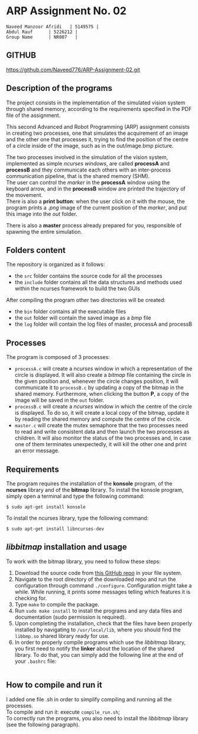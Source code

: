 # ARP Assignment No. 02
	Naveed Manzoor Afridi	| 5149575 |
	Abdul Rauf		| 5226212 |
	Group Name		| NR007   |

 ## GITHUB
 https://github.com/Naveed776/ARP-Assignment-02.git
 

## Description of the programs
The project consists in the implementation of the simulated vision system through shared memory, according to the requirements specified in the PDF file of the assignment.

This second Advanced and Robot Programming (ARP) assignment consists in creating two processes, one that simulates the acquirement of an image and the other one that processes it, trying to find the position of the centre of a circle inside of the image, such as in the out/image.bmp picture.

The two processes involved in the simulation of the vision system, implemented as simple *ncurses windows*, are called **processA** and **processB** and they communicate each others with an inter-process communication pipeline, that is the shared memory (SHM).  
The user can control the *marker* in the **processA** window using the keyboard arrow, and in the **processB** window are printed the trajectory of the movement.  
There is also a **print button**: when the user click on it with the mouse, the program prints a *.png* image of the current position of the *marker*, and put this image into the *out* folder.

There is also a **master** process already prepared for you, responsible of spawning the entire simulation.

## Folders content

The repository is organized as it follows:
- the `src` folder contains the source code for all the processes
- the `include` folder contains all the data structures and methods used within the ncurses framework to build the two GUIs

After compiling the program other two directories will be created:

- the `bin` folder contains all the executable files
- the `out` folder will contain the saved image as a *bmp* file
- the `log` folder will contain the log files of master, processA and processB

## Processes
The program is composed of 3 processes:
-  `processA.c` will create a *ncurses* window in which a representation of the circle is displayed. It will also create a *bitmap* file containing the circle in the given position and, whenever the circle changes position, it will communicate it to `processB.c` by updating a copy of the bitmap in the shared memory. Furthermore, when clicking the button **P**, a copy of the image will be saved in the `out` folder.
-  `processB.c` will create a *ncurses* window in which the centre of the circle is displayed. To do so, it will create a local copy of the bitmap, update it by reading the shared memory and compute the centre of the circle.
-  `master.c` will create the mutex semaphore that the two processes need to read and write consistent data and then launch the two processes as children. It will also monitor the status of the two processes and, in case one of them terminates unexpectedly, it will kill the other one and print an error message.


## Requirements
The program requires the installation of the **konsole** program, of the **ncurses** library and of the **bitmap** library. To install the konsole program, simply open a terminal and type the following command:
```console
$ sudo apt-get install konsole
```
To install the ncurses library, type the following command:
```console
$ sudo apt-get install libncurses-dev
```

## *libbitmap* installation and usage
To work with the bitmap library, you need to follow these steps:
1. Download the source code from [this GitHub repo](https://github.com/draekko/libbitmap.git) in your file system.
2. Navigate to the root directory of the downloaded repo and run the configuration through command ```./configure```. Configuration might take a while.  While running, it prints some messages telling which features it is checking for.
3. Type ```make``` to compile the package.
4. Run ```sudo make install``` to install the programs and any data files and documentation (sudo permission is required).
5. Upon completing the installation, check that the files have been properly installed by navigating to ```/usr/local/lib```, where you should find the ```libbmp.so``` shared library ready for use.
6. In order to properly compile programs which use the *libbitmap* library, you first need to notify the **linker** about the location of the shared library. To do that, you can simply add the following line at the end of your ```.bashrc``` file: 
```export LD_LIBRARY_PATH="/usr/local/lib:$LD_LIBRARY_PATH"
```

## How to compile and run it
I added one file .sh in order to simplify compiling and running all the processes.  
To compile and run it: execute ```compile_run.sh```;  
To correctly run the programs, you also need to install the *libbitmap* library (see the following paragraph).
